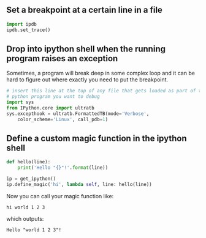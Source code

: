 ## Set a breakpoint at a certain line in a file
```python
import ipdb
ipdb.set_trace()
```

## Drop into ipython shell when the running program raises an exception
Sometimes, a program will break deep in some complex loop and it can be hard to 
figure out where exactly you need to put the breakpoint.
```python
# insert this line at the top of any file that gets loaded as part of the 
# python program you want to debug
import sys
from IPython.core import ultratb
sys.excepthook = ultratb.FormattedTB(mode='Verbose',
    color_scheme='Linux', call_pdb=1)
```

## Define a custom magic function in the ipython shell
```python
def hello(line):
    print('Hello "{}"!'.format(line))

ip = get_ipython()
ip.define_magic('hi', lambda self, line: hello(line))
```
Now you can call your magic function like:
```
hi world 1 2 3
```
which outputs:
```
Hello "world 1 2 3"!
```
